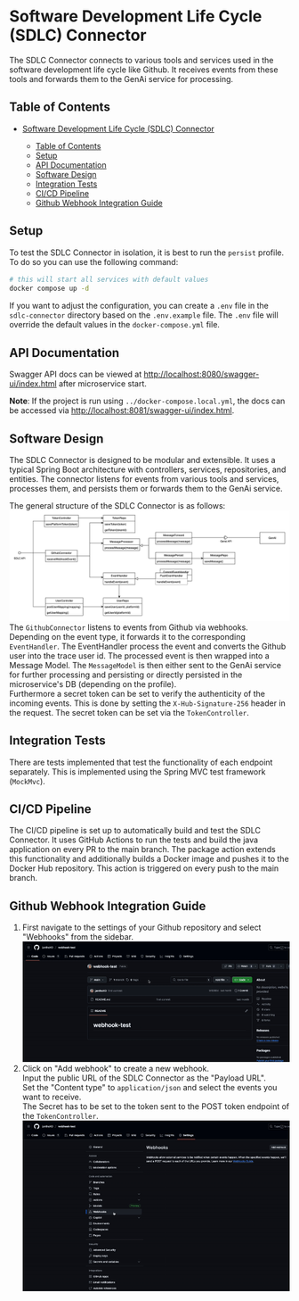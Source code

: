 # Software Development Life Cycle (SDLC) Connector

The SDLC Connector connects to various tools and services used in the software development life cycle like Github. It receives events from these tools and forwards them to the GenAi service for processing.

## Table of Contents

- [Software Development Life Cycle (SDLC) Connector](#software-development-life-cycle-sdlc-connector)

  - [Table of Contents](#table-of-contents)
  - [Setup](#setup)
  - [API Documentation](#api-documentation)
  - [Software Design](#software-design)
  - [Integration Tests](#integration-tests)
  - [CI/CD Pipeline](#cicd-pipeline)
  - [Github Webhook Integration Guide](#github-webhook-integration-guide)

## Setup

To test the SDLC Connector in isolation, it is best to run the `persist` profile. To do so you can use the following command:

```bash
# this will start all services with default values
docker compose up -d
```

If you want to adjust the configuration, you can create a `.env` file in the `sdlc-connector` directory based on the `.env.example` file. The `.env` file will override the default values in the `docker-compose.yml` file.

## API Documentation

Swagger API docs can be viewed at [http://localhost:8080/swagger-ui/index.html](http://localhost:8080/swagger-ui/index.html) after microservice start.

**Note**: If the project is run using `../docker-compose.local.yml`, the docs can be accessed via [http://localhost:8081/swagger-ui/index.html](http://localhost:8081/swagger-ui/index.html).

## Software Design

The SDLC Connector is designed to be modular and extensible. It uses a typical Spring Boot architecture with controllers, services, repositories, and entities. The connector listens for events from various tools and services, processes them, and persists them or forwards them to the GenAi service.

The general structure of the SDLC Connector is as follows:
![](docs/sdlc.class.drawio.png)
The `GithubConnector` listens to events from Github via webhooks. Depending on the event type, it forwards it to the corresponding `EventHandler`. The EventHandler process the event and converts the Github user into the trace user id. The processed event is then wrapped into a Message Model. The `MessageModel` is then either sent to the GenAi service for further processing and persisting or directly persisted in the microservice's DB (depending on the profile). \
Furthermore a secret token can be set to verify the authenticity of the incoming events. This is done by setting the `X-Hub-Signature-256` header in the request. The secret token can be set via the `TokenController`.

## Integration Tests

There are tests implemented that test the functionality of each endpoint separately. This is implemented using the Spring MVC test framework (`MockMvc`).

## CI/CD Pipeline

The CI/CD pipeline is set up to automatically build and test the SDLC Connector. It uses GitHub Actions to run the tests and build the java application on every PR to the main branch. The package action extends this functionality and additionally builds a Docker image and pushes it to the Docker Hub repository. This action is triggered on every push to the main branch.

## Github Webhook Integration Guide

1. First navigate to the settings of your Github repository and select "Webhooks" from the sidebar.
   ![](../client/src/assets/sdlc-webhook-settings.gif)
2. Click on "Add webhook" to create a new webhook.\
   Input the public URL of the SDLC Connector as the "Payload URL".\
   Set the "Content type" to `application/json` and select the events you want to receive.\
   The Secret has to be set to the token sent to the POST token endpoint of the `TokenController`.\
   ![](../client/src/assets/sdlc-webhook-add.gif)
